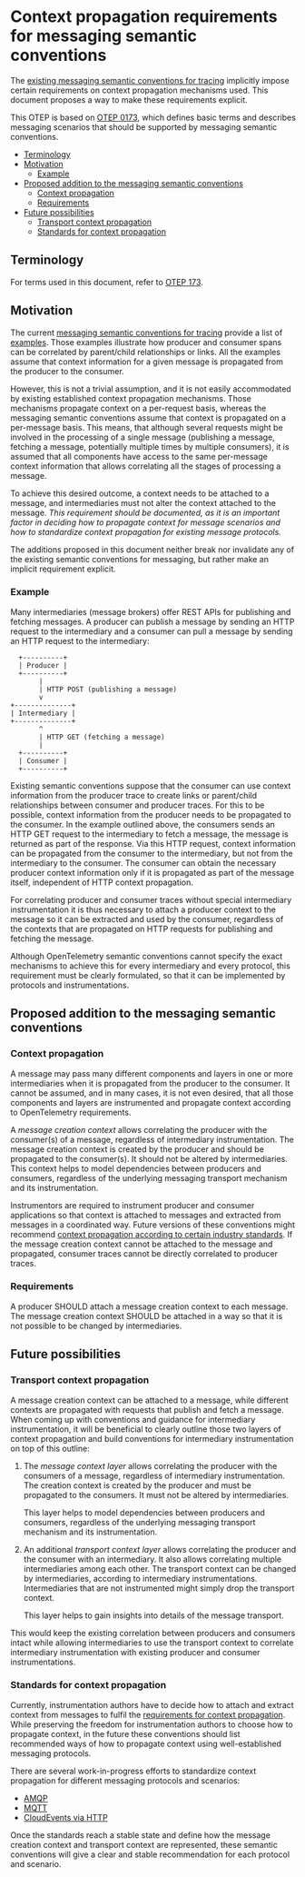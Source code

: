 # Context propagation requirements for messaging semantic conventions

The [existing messaging semantic conventions for tracing](https://github.com/open-telemetry/opentelemetry-specification/blob/v1.11.0/specification/trace/semantic_conventions/messaging.md)
implicitly impose certain requirements on context propagation mechanisms used.
This document proposes a way to make these requirements explicit.

This OTEP is based on [OTEP 0173](0173-messaging-semantic-conventions.md),
which defines basic terms and describes messaging scenarios that should be
supported by messaging semantic conventions.

* [Terminology](#terminology)
* [Motivation](#motivation)
  - [Example](#example)
* [Proposed addition to the messaging semantic conventions](#proposed-addition-to-the-messaging-semantic-conventions)
  - [Context propagation](#context-propagation)
  - [Requirements](#requirements)
* [Future possibilities](#future-possibilities)
  - [Transport context propagation](#transport-context-propagation)
  - [Standards for context propagation](#standards-for-context-propagation)

## Terminology

For terms used in this document, refer to [OTEP 173](#0173-messaging-semantic-conventions.md#terminology).

## Motivation

The current [messaging semantic conventions for tracing](https://github.com/open-telemetry/opentelemetry-specification/blob/v1.11.0/specification/trace/semantic_conventions/messaging.md)
provide a list of [examples](https://github.com/open-telemetry/opentelemetry-specification/blob/v1.11.0/specification/trace/semantic_conventions/messaging.md#examples).
Those examples illustrate how producer and consumer spans can be correlated by
parent/child relationships or links. All the examples assume that context
information for a given message is propagated from the producer to the
consumer.

However, this is not a trivial assumption, and it is not easily accommodated by
existing established context propagation mechanisms. Those mechanisms propagate
context on a per-request basis, whereas the messaging semantic conventions
assume that context is propagated on a per-message basis. This means, that
although several requests might be involved in the processing of a single
message (publishing a message, fetching a message, potentially multiple times by
multiple consumers), it is assumed that all components have access to the same
per-message context information that allows correlating all the stages of
processing a message.

To achieve this desired outcome, a context needs to be attached to a message,
and intermediaries must not alter the context attached to the message. _This
requirement should be documented, as it is an important factor in deciding how
to propagate context for message scenarios and how to standardize context
propagation for existing message protocols._

The additions proposed in this document neither break nor invalidate any of
the existing semantic conventions for messaging, but rather make an implicit
requirement explicit.

### Example

Many intermediaries (message brokers) offer REST APIs for publishing and
fetching messages. A producer can publish a message by sending an HTTP request
to the intermediary and a consumer can pull a message by sending an HTTP request
to the intermediary:

```
  +----------+
  | Producer |
  +----------+
       |
       | HTTP POST (publishing a message)
       v
+--------------+
| Intermediary |
+--------------+
       ^
       | HTTP GET (fetching a message)
       |
  +----------+
  | Consumer |
  +----------+
```

Existing semantic conventions suppose that the consumer can use context
information from the producer trace to create links or parent/child
relationships between consumer and producer traces. For this to be possible,
context information from the producer needs to be propagated to the consumer.
In the example outlined above, the consumers sends an HTTP GET request to the
intermediary to fetch a message, the message is returned as part of the
response. Via this HTTP request, context information can be propagated from the
consumer to the intermediary, but not from the intermediary to the consumer.
The consumer can obtain the necessary producer context information only if it
is propagated as part of the message itself, independent of HTTP context
propagation.

For correlating producer and consumer traces without special intermediary
instrumentation it is thus necessary to attach a producer context to the
message so it can be extracted and used by the consumer, regardless of the
contexts that are propagated on HTTP requests for publishing and fetching the
message.

Although OpenTelemetry semantic conventions cannot specify the exact mechanisms
to achieve this for every intermediary and every protocol, this requirement
must be clearly formulated, so that it can be implemented by protocols and
instrumentations.

## Proposed addition to the messaging semantic conventions

### Context propagation

A message may pass many different components and layers in one or more
intermediaries when it is propagated from the producer to the consumer. It
cannot be assumed, and in many cases, it is not even desired, that all those
components and layers are instrumented and propagate context according to
OpenTelemetry requirements.

A _message creation context_ allows correlating the producer with the
consumer(s) of a message, regardless of intermediary instrumentation. The
message creation context is created by the producer and should be propagated to
the consumer(s). It should not be altered by intermediaries. This context
helps to model dependencies between producers and consumers, regardless of the
underlying messaging transport mechanism and its instrumentation.

Instrumentors are required to instrument producer and consumer applications
so that context is attached to messages and extracted from messages in a
coordinated way. Future versions of these conventions might recommend [context propagation according to certain industry standards](#standards-for-context-propagation).
If the message creation context cannot be attached to the message and
propagated, consumer traces cannot be directly correlated to producer traces.

### Requirements

A producer SHOULD attach a message creation context to each message. The message creation context
SHOULD be attached in a way so that it is not possible to be changed by intermediaries.

## Future possibilities

### Transport context propagation

A message creation context can be attached to a message, while different
contexts are propagated with requests that publish and fetch a message. When
coming up with conventions and guidance for intermediary instrumentation, it
will be beneficial to clearly outline those two layers of context propagation
and build conventions for intermediary instrumentation on top of this outline:

1. The _message context layer_ allows correlating the producer with the
   consumers of a message, regardless of intermediary instrumentation. The
   creation context is created by the producer and must be propagated to the
   consumers. It must not be altered by intermediaries.

   This layer helps to model dependencies between producers and consumers,
   regardless of the underlying messaging transport mechanism and its
   instrumentation.
2. An additional _transport context layer_ allows correlating the producer and
   the consumer with an intermediary. It also allows correlating multiple
   intermediaries among each other. The transport context can be changed by
   intermediaries, according to intermediary instrumentations. Intermediaries that
   are not instrumented might simply drop the transport context.

   This layer helps to gain insights into details of the message transport.

This would keep the existing correlation between producers and consumers intact
while allowing intermediaries to use the transport context to correlate
intermediary instrumentation with existing producer and consumer
instrumentations.

### Standards for context propagation

Currently, instrumentation authors have to decide how to attach and extract
context from messages to fulfil the [requirements for context propagation](#context-propagation).
While preserving the freedom for instrumentation authors to choose how to
propagate context, in the future these conventions should list recommended ways
of how to propagate context using well-established messaging protocols.

There are several work-in-progress efforts to standardize context propagation for different
messaging protocols and scenarios:

* [AMQP](https://w3c.github.io/trace-context-amqp/)
* [MQTT](https://w3c.github.io/trace-context-mqtt/)
* [CloudEvents via HTTP](https://github.com/cloudevents/spec/blob/v1.0.1/extensions/distributed-tracing.md)

Once the standards reach a stable state and define how the message creation
context and transport context are represented, these semantic conventions will
give a clear and stable recommendation for each protocol and scenario.
